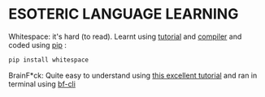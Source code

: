 # ESOTERIC LANGUAGE LEARNING

Whitespace: it's hard (to read). Learnt using [tutorial](https://hackage.haskell.org/package/whitespace-0.4/src/docs/tutorial.html) and [compiler](https://naokikp.github.io/wsi/whitespace.html) and coded using [pip](https://pypi.org/project/whitespace/) :
```bash
pip install whitespace
```

BrainF*ck: Quite easy to understand using [this excellent tutorial](https://saketupadhyay.medium.com/how-to-code-in-brainf-ck-without-losing-your-mind-6a8fd67b36b4) and ran in terminal using [bf-cli](https://github.com/aapzu/bf-cli)
